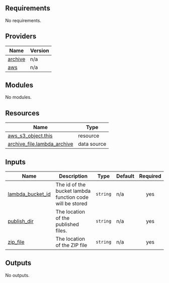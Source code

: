 ## Requirements

No requirements.

## Providers

| Name | Version |
|------|---------|
| <a name="provider_archive"></a> [archive](#provider\_archive) | n/a |
| <a name="provider_aws"></a> [aws](#provider\_aws) | n/a |

## Modules

No modules.

## Resources

| Name | Type |
|------|------|
| [aws_s3_object.this](https://registry.terraform.io/providers/hashicorp/aws/latest/docs/resources/s3_object) | resource |
| [archive_file.lambda_archive](https://registry.terraform.io/providers/hashicorp/archive/latest/docs/data-sources/file) | data source |

## Inputs

| Name | Description | Type | Default | Required |
|------|-------------|------|---------|:--------:|
| <a name="input_lambda_bucket_id"></a> [lambda\_bucket\_id](#input\_lambda\_bucket\_id) | The id of the bucket lambda function code will be stored | `string` | n/a | yes |
| <a name="input_publish_dir"></a> [publish\_dir](#input\_publish\_dir) | The location of the published files. | `string` | n/a | yes |
| <a name="input_zip_file"></a> [zip\_file](#input\_zip\_file) | The location of the ZIP file | `string` | n/a | yes |

## Outputs

No outputs.
